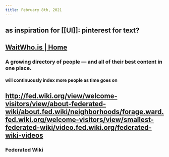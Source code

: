 ```yaml
---
title: February 8th, 2021
---
```


## as inspiration for [[UI]]: pinterest for text?

## [WaitWho.is | Home](https://waitwho.is/) 
### A growing directory of people — and all of their best content in one place.
#### will continuously index more people as time goes on

## http://fed.wiki.org/view/welcome-visitors/view/about-federated-wiki/about.fed.wiki/neighborhoods/forage.ward.fed.wiki.org/welcome-visitors/view/smallest-federated-wiki/video.fed.wiki.org/federated-wiki-videos
### Federated Wiki
